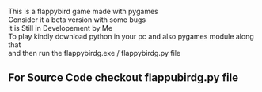 This is a flappybird game made with pygames
<br>
Consider it a beta version with some bugs
<br>
it is Still in Developement by Me
<br>
To play kindly download python in your pc and also pygames module along that
<br>
and then run the flappybirdg.exe / flappybirdg.py file
<br>
<h2> For Source Code checkout flappubirdg.py file</h2>
